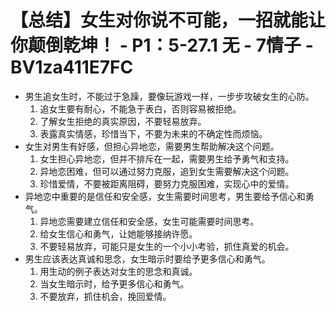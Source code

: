 # 【总结】女生对你说不可能，一招就能让你颠倒乾坤！ - P1：5-27.1 无 - 7情子 - BV1za411E7FC

-   男生追女生时，不能过于急躁，要像玩游戏一样，一步步攻破女生的心防。
    1.  追女生要有耐心，不能急于表白，否则容易被拒绝。
    2.  了解女生拒绝的真实原因，不要轻易放弃。
    3.  表露真实情感，珍惜当下，不要为未来的不确定性而烦恼。
-   女生对男生有好感，但担心异地恋，需要男生帮助解决这个问题。
    1.  女生担心异地恋，但并不排斥在一起，需要男生给予勇气和支持。
    2.  异地恋困难，但可以通过努力克服，追到女生需要解决这个问题。
    3.  珍惜爱情，不要被距离阻碍，要努力克服困难，实现心中的爱情。
-   异地恋中重要的是信任和安全感，女生需要时间思考，男生要给予信心和勇气。
    1.  异地恋需要建立信任和安全感，女生可能需要时间思考。
    2.  给女生信心和勇气，让她能够接纳许愿。
    3.  不要轻易放弃，可能只是女生的一个小小考验，抓住真爱的机会。
-   男生应该表达真诚和思念，女生暗示时要给予更多信心和勇气。
    1.  用生动的例子表达对女生的思念和真诚。
    2.  当女生暗示时，给予更多信心和勇气。
    3.  不要放弃，抓住机会，挽回爱情。